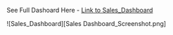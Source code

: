 See Full Dashoard Here - [Link to Sales_Dashboard](https://app.powerbi.com/view?r=eyJrIjoiNzIxNzgzY2ItZmI1Ni00OTQyLTg2ZTctZmFjNTI1NDRhNjBkIiwidCI6ImVmN2Y1ZThhLTM2NmQtNDI5OS04Y2U4LTE1NDVlMThmNDI4NiJ9)


![Sales_Dashboard][Sales Dashboard_Screenshot.png]
